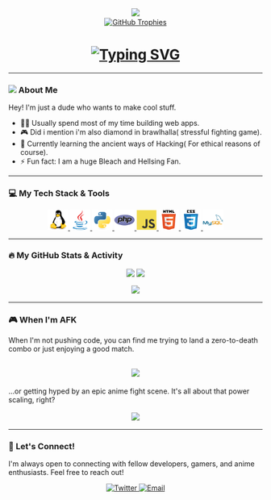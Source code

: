 <div align="center">
  <img src="https://media1.tenor.com/m/-AGHMBlq6ccAAAAd/typing-laughing.gif"/>
</div>

<div align="center">
  <a href="https://github.com/ryo-ma/github-profile-trophy">
    <img src="https://github-profile-trophy.vercel.app/?username=WashedDev&theme=tokyonight&row=1&column=7&margin-w=15&margin-h=15" alt="GitHub Trophies"/>
  </a>
</div>

<div align="center">
  <h1>
    <a href="https://git.io/typing-svg">
      <img src="https://readme-typing-svg.herokuapp.com?font=Fira+Code&size=30&pause=1000&color=00BFFF&center=true&vCenter=true&width=500&lines=Hey+there%2C+I'm+WashedDev;A+full-stack+dev+%26+Linux+enthusiast;Brawlhalla+Player;Welcome+to+my+Digital+Dojo!" alt="Typing SVG">
    </a>
  </h1>
</div>

---

### <img src="https://media.giphy.com/media/v1.Y2lkPTc5MGI3NjExdXRrMTJoc3lsczdwOTF0b3E4ZTV2cHB5dTlkaTI2N3JxYmhqZ2J4ZiZlcD12MV9pbnRlcm5hbF9naWZfYnlfaWQmY3Q9cw/Y2dTV20g2tJa8/giphy.gif" width="30px"> About Me

<p align="left">
  Hey! I'm just a dude who wants to make cool stuff.
</p>

-   👨‍💻 Usually spend most of my time building web apps.
-   🎮 Did i mention i'm also diamond in brawlhalla( stressful fighting game).
-   🌱 Currently learning the ancient ways of Hacking( For ethical reasons of course).
-   ⚡ Fun fact: I am a huge Bleach and Hellsing Fan.

---

### 💻 My Tech Stack & Tools

<p align="center">
  <a href="https://www.linux.org/" target="_blank" rel="noreferrer"> <img src="https://raw.githubusercontent.com/devicons/devicon/master/icons/linux/linux-original.svg" alt="linux" width="40" height="40"/> </a>
  <a href="https://www.java.com" target="_blank" rel="noreferrer"> <img src="https://raw.githubusercontent.com/devicons/devicon/master/icons/java/java-original.svg" alt="java" width="40" height="40"/> </a>
  <a href="https://www.python.org" target="_blank" rel="noreferrer"> <img src="https://raw.githubusercontent.com/devicons/devicon/master/icons/python/python-original.svg" alt="python" width="40" height="40"/> </a>
  <a href="https://www.php.net" target="_blank" rel="noreferrer"> <img src="https://raw.githubusercontent.com/devicons/devicon/master/icons/php/php-original.svg" alt="php" width="40" height="40"/> </a>
  <a href="https://developer.mozilla.org/en-US/docs/Web/JavaScript" target="_blank" rel="noreferrer"> <img src="https://raw.githubusercontent.com/devicons/devicon/master/icons/javascript/javascript-original.svg" alt="javascript" width="40" height="40"/> </a>
  <a href="https://www.w3.org/html/" target="_blank" rel="noreferrer"> <img src="https://raw.githubusercontent.com/devicons/devicon/master/icons/html5/html5-original-wordmark.svg" alt="html5" width="40" height="40"/> </a>
  <a href="https://www.w3schools.com/css/" target="_blank" rel="noreferrer"> <img src="https://raw.githubusercontent.com/devicons/devicon/master/icons/css3/css3-original-wordmark.svg" alt="css3" width="40" height="40"/> </a>
  <a href="https://www.mysql.com/" target="_blank" rel="noreferrer"> <img src="https://raw.githubusercontent.com/devicons/devicon/master/icons/mysql/mysql-original-wordmark.svg" alt="mysql" width="40" height="40"/> </a>
</p>

---

### 🔥 My GitHub Stats & Activity

<p align="center">
  <img height="180em" src="https://github-readme-stats.vercel.app/api?username=WashedDev&show_icons=true&theme=tokyonight&include_all_commits=true&count_private=true"/>
  <img height="180em" src="https://github-readme-stats.vercel.app/api/top-langs/?username=WashedDev&layout=compact&langs_count=8&theme=tokyonight"/>
</p>
<p align="center">
  <img src="https://github-readme-streak-stats.herokuapp.com/?user=WashedDev&theme=tokyonight&hide_border=false" />
</p>

---

### 🎮 When I'm AFK

When I'm not pushing code, you can find me trying to land a zero-to-death combo or just enjoying a good match.
<br><br>
<div align="center">
  <img src="https://media1.tenor.com/m/XdFeo215JuYAAAAC/brawlhalla.gif"/>
</div>
<br>
...or getting hyped by an epic anime fight scene. It's all about that power scaling, right?
<br><br>
<div align="center">
  <img src="https://media1.tenor.com/m/Y_4_saaGYwUAAAAd/jujutsu-kaisen-mahito.gif"/>
</div>

---

### 🤝 Let's Connect!

I'm always open to connecting with fellow developers, gamers, and anime enthusiasts. Feel free to reach out!

<p align="center">
  <a href="https://x.com/LunjieMp4" target="_blank">
    <img src="https://img.shields.io/badge/Twitter-1DA1F2?style=for-the-badge&logo=twitter&logoColor=white" alt="Twitter"/>
  </a>
  <a href="https://mail.google.com/mail/u/0/?tab=rm&ogbl#inbox">
    <img src="https://img.shields.io/badge/Email-D14836?style=for-the-badge&logo=gmail&logoColor=white" alt="Email"/>
  </a>
</p>
